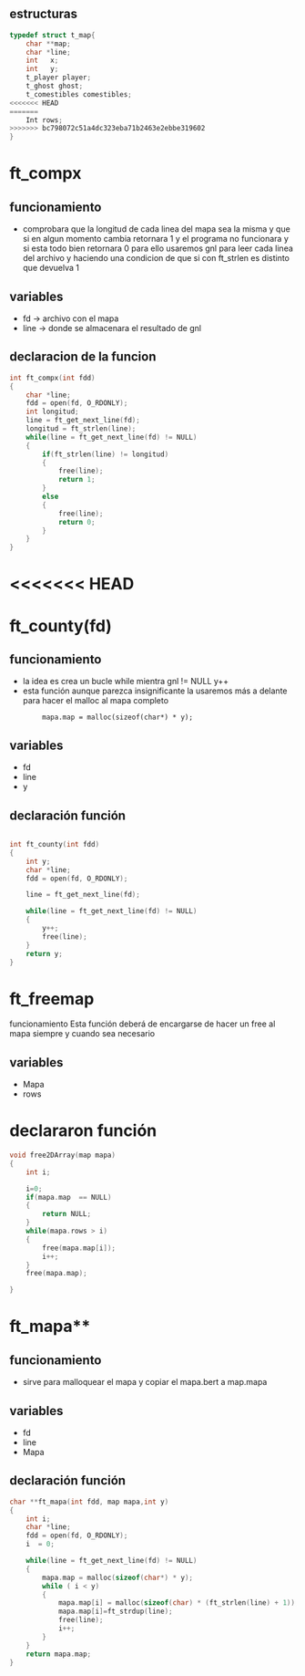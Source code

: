 
## estructuras
```C
typedef struct t_map{
	char **map;
	char *line;
	int   x;
	int   y;
	t_player player;
	t_ghost ghost;
	t_comestibles comestibles;
<<<<<<< HEAD
=======
	Int rows;
>>>>>>> bc798072c51a4dc323eba71b2463e2ebbe319602
}

```

# ft_compx
## funcionamiento
- comprobara que la longitud de cada linea del mapa sea la misma y que si en algun momento cambia retornara 1 y el programa no funcionara y si esta todo bien retornara 0 para ello usaremos gnl para leer cada linea del archivo y haciendo una condicion de que si con ft_strlen es distinto que devuelva 1
## variables
- fd -> archivo con el mapa
-  line -> donde se almacenara el resultado de gnl
## declaracion de la funcion
```C
int ft_compx(int fdd)
{
    char *line;
    fdd = open(fd, O_RDONLY);
    int longitud;
    line = ft_get_next_line(fd);
    longitud = ft_strlen(line);
    while(line = ft_get_next_line(fd) != NULL)
    {
        if(ft_strlen(line) != longitud)
        {
            free(line);
            return 1;
        }
        else
        {
            free(line);
            return 0;
        }
    }
}
```

<<<<<<< HEAD
=======
# ft_county(fd)
## funcionamiento
- la idea es crea un bucle while mientra gnl != NULL y++
- esta función aunque parezca insignificante la usaremos más a delante para hacer el malloc al mapa completo
```
        mapa.map = malloc(sizeof(char*) * y);
```
## variables
- fd
- line
- y
## declaración función
```C

int ft_county(int fdd)
{
    int y;
    char *line;
    fdd = open(fd, O_RDONLY);

    line = ft_get_next_line(fd);

    while(line = ft_get_next_line(fd) != NULL)
    {
        y++;
        free(line);
    }
    return y;
}
```


# ft_freemap
 funcionamiento
Esta función deberá de encargarse de hacer un free al mapa siempre y cuando sea necesario
## variables
- Mapa
- rows
# declararon función
```C
void free2DArray(map mapa)
{
    int i;

    i=0;
    if(mapa.map  == NULL)
    {
        return NULL;
    }
    while(mapa.rows > i)
    {
        free(mapa.map[i]);
        i++;
    }
    free(mapa.map);

}
```



# ft_mapa**
## funcionamiento
- sirve para  malloquear el mapa y copiar el mapa.bert a map.mapa 
## variables
- fd
- line
- Mapa
## declaración función
```C
char **ft_mapa(int fdd, map mapa,int y)
{
    int i;
    char *line;
    fdd = open(fd, O_RDONLY);
    i  = 0;

    while(line = ft_get_next_line(fd) != NULL)
    {
        mapa.map = malloc(sizeof(char*) * y);
        while ( i < y)
        {
            mapa.map[i] = malloc(sizeof(char) * (ft_strlen(line) + 1));
            mapa.map[i]=ft_strdup(line);
            free(line);
            i++;
        }
    }
    return mapa.map;
}
```


